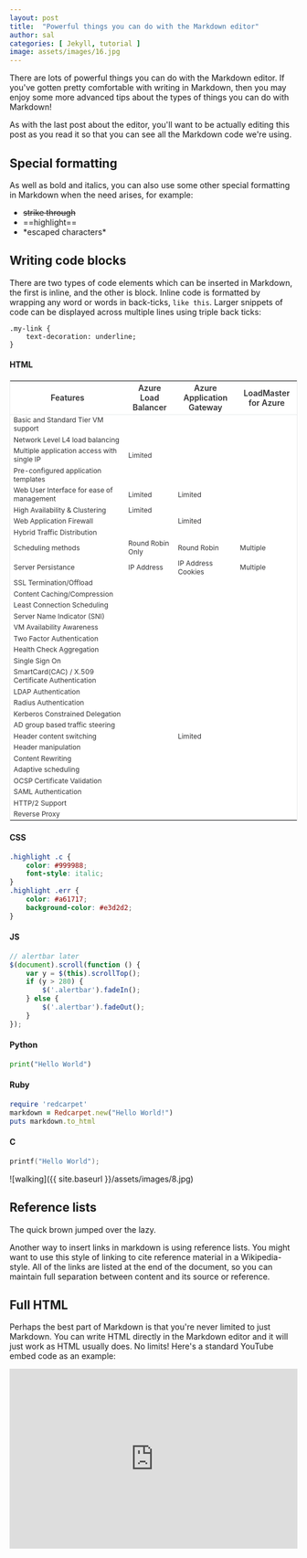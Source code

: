 ```yaml
---
layout: post
title:  "Powerful things you can do with the Markdown editor"
author: sal
categories: [ Jekyll, tutorial ]
image: assets/images/16.jpg
---
```

<style>
thead{display:table-header-group;}
tr,img{page-break-inside:avoid;}
.ka.table-check::after{content:url("https://d3av4ai3v402jn.cloudfront.net/sites/all/themes/custom/kemp_bootstrap/images/green-check.svg");}
.ka.table-cross::after{content:url("https://d3av4ai3v402jn.cloudfront.net/sites/all/themes/custom/kemp_bootstrap/images/red-x.svg");}
.ka.left-quote::after{content:url("https://d3av4ai3v402jn.cloudfront.net/sites/all/themes/custom/kemp_bootstrap/images/left-quote.svg");}
.ka.availability::after{background:url(https://d3av4ai3v402jn.cloudfront.net/sites/all/themes/custom/kemp_bootstrap/images/availability.svg);content:'';}
.ka.cloud-native::after{background:url(https://d3av4ai3v402jn.cloudfront.net/sites/all/themes/custom/kemp_bootstrap/images/cloud-native.svg);content:'';}
.ka.complete::after{background:url(https://d3av4ai3v402jn.cloudfront.net/sites/all/themes/custom/kemp_bootstrap/images/complete.svg);content:'';}
.ka.control::after{background:url(https://d3av4ai3v402jn.cloudfront.net/sites/all/themes/custom/kemp_bootstrap/images/control.svg);content:'';}
.ka.edge-security::after{background:url(https://d3av4ai3v402jn.cloudfront.net/sites/all/themes/custom/kemp_bootstrap/images/edge-security.svg);content:'';}
.ka.expertise-insight::after{background:url(https://d3av4ai3v402jn.cloudfront.net/sites/all/themes/custom/kemp_bootstrap/images/expertise-insight.svg);content:'';}
.ka.flexible::after{background:url(https://d3av4ai3v402jn.cloudfront.net/sites/all/themes/custom/kemp_bootstrap/images/flexbile.svg);content:'';}
.ka.flexible-consumption::after{background:url(https://d3av4ai3v402jn.cloudfront.net/sites/all/themes/custom/kemp_bootstrap/images/flexible-consumption.svg);content:'';}
.ka.global-dns::after{background:url(https://d3av4ai3v402jn.cloudfront.net/sites/all/themes/custom/kemp_bootstrap/images/global-dns.svg);content:'';}
.ka.layer-4-7::after{background:url(https://d3av4ai3v402jn.cloudfront.net/sites/all/themes/custom/kemp_bootstrap/images/layer-4-7.svg);content:'';}
.ka.metered::after{background:url(https://d3av4ai3v402jn.cloudfront.net/sites/all/themes/custom/kemp_bootstrap/images/metered.svg);content:'';}
.ka.resiliant::after{background:url(https://d3av4ai3v402jn.cloudfront.net/sites/all/themes/custom/kemp_bootstrap/images/resiliant.svg);content:'';}
.ka.reverse-proxy::after{background:url(https://d3av4ai3v402jn.cloudfront.net/sites/all/themes/custom/kemp_bootstrap/images/reverse-proxy.svg);content:'';}
.ka.sdn::after{background:url(https://d3av4ai3v402jn.cloudfront.net/sites/all/themes/custom/kemp_bootstrap/images/sdn.svg);content:'';}
.ka.secure::after{background:url(https://d3av4ai3v402jn.cloudfront.net/sites/all/themes/custom/kemp_bootstrap/images/secure.svg);content:'';}
.ka.simple::after{background:url(https://d3av4ai3v402jn.cloudfront.net/sites/all/themes/custom/kemp_bootstrap/images/simple.svg);content:'';}
.ka.sub-licensing::after{background:url(https://d3av4ai3v402jn.cloudfront.net/sites/all/themes/custom/kemp_bootstrap/images/sub-licensing.svg);content:'';}
.ka.visibility::after{background:url(https://d3av4ai3v402jn.cloudfront.net/sites/all/themes/custom/kemp_bootstrap/images/visibility.svg);content:'';}
.ka.training::after{background:url(https://d3av4ai3v402jn.cloudfront.net/sites/all/themes/custom/kemp_bootstrap/images/training.svg);content:'';}
.ka.waf::after{background:url(https://d3av4ai3v402jn.cloudfront.net/sites/all/themes/custom/kemp_bootstrap/images/waf.svg);content:'';}
.ka.facebook::after{background:url(https://d3av4ai3v402jn.cloudfront.net/sites/all/themes/custom/kemp_bootstrap/images/facebook.svg);content:'';}
.ka.github::after{background:url(https://d3av4ai3v402jn.cloudfront.net/sites/all/themes/custom/kemp_bootstrap/images/github.svg);content:'';}
.ka.linkedin::after{background:url(https://d3av4ai3v402jn.cloudfront.net/sites/all/themes/custom/kemp_bootstrap/images/linkedin.svg);content:'';}
.ka.twitter::after{background:url(https://d3av4ai3v402jn.cloudfront.net/sites/all/themes/custom/kemp_bootstrap/images/twitter.svg);content:'';}
.ka.youtube::after{background:url(https://d3av4ai3v402jn.cloudfront.net/sites/all/themes/custom/kemp_bootstrap/images/youtube.svg);content:'';}
.ka.standardize{display:block;width:42px;height:42px;position:relative;}
.ka.standardize::after{background-size:contain;width:100%;height:100%;position:absolute;left:0;top:0;background-repeat:no-repeat;}
.table-narrow,.table-wide,.table-long-text{width:100%;border:1px solid #eaebec;margin-bottom:1em;}
.table-narrow thead,.table-wide thead,.table-long-text thead{background-color:#fff;border-bottom:1px solid #eaebec;}
.table-narrow thead th,.table-wide thead th,.table-long-text thead th{color:#333334;font-weight:600;font-size:.875em;}
.table-narrow tbody tr td,.table-wide tbody tr td,.table-long-text tbody tr td{color:#333334;font-weight:400;font-size:.75em;}
.table-narrow td:first-child,.table-narrow th:first-child{width:40%;}
.table-jambalaya{width:100%;margin-bottom:1em;border:1px solid #d8d8d8;background-color:#fff;box-shadow:0 5px 20px 0 #cbd6e2;font-size:.875em;}
.table-jambalaya tr:not(.divider):not(.text) td,.table-jambalaya tr:not(.divider):not(.text) th{text-align:center;padding:1.5em;}
.table-jambalaya tr:not(.divider):not(.text) th{font-size:1.429em;color:#3d70ce;font-weight:600;}
.table-jambalaya tr:not(.divider):not(.text) th .pricing{font-size:.8em;color:#333334;}
.table-jambalaya tr.divider td .div-cell h5{display:inline;font-size:1.29em;}
.table-jambalaya tr.text>td>.row .list-hold{padding-top:2em;padding-bottom:2em;}
.table{border-collapse:collapse!important;width:100%;max-width:100%;margin-bottom:20px;}
.table-bordered th,.table-bordered td{border:1px solid #ddd!important;}

.glyphicon{position:relative;top:1px;display:inline-block;font-family:'Glyphicons Halflings';font-style:normal;font-weight:400;line-height:1;-webkit-font-smoothing:antialiased;-moz-osx-font-smoothing:grayscale;}
.glyphicon-asterisk:before{content:"\002a";}
.glyphicon-plus:before{content:"\002b";}
.glyphicon-euro:before,.glyphicon-eur:before{content:"\20ac";}
.glyphicon-minus:before{content:"\2212";}
.glyphicon-cloud:before{content:"\2601";}
.glyphicon-envelope:before{content:"\2709";}
.glyphicon-pencil:before{content:"\270f";}
.glyphicon-glass:before{content:"\e001";}
.glyphicon-music:before{content:"\e002";}
.glyphicon-search:before{content:"\e003";}
.glyphicon-heart:before{content:"\e005";}
.glyphicon-star:before{content:"\e006";}
.glyphicon-star-empty:before{content:"\e007";}
.glyphicon-user:before{content:"\e008";}
.glyphicon-film:before{content:"\e009";}
.glyphicon-th-large:before{content:"\e010";}
.glyphicon-th:before{content:"\e011";}
.glyphicon-th-list:before{content:"\e012";}
.glyphicon-ok:before{content:"\e013";}
.glyphicon-remove:before{content:"\e014";}
.glyphicon-zoom-in:before{content:"\e015";}
.glyphicon-zoom-out:before{content:"\e016";}
.glyphicon-off:before{content:"\e017";}
.glyphicon-signal:before{content:"\e018";}
.glyphicon-cog:before{content:"\e019";}
.glyphicon-trash:before{content:"\e020";}
.glyphicon-home:before{content:"\e021";}
.glyphicon-file:before{content:"\e022";}
.glyphicon-time:before{content:"\e023";}
.glyphicon-road:before{content:"\e024";}
.glyphicon-download-alt:before{content:"\e025";}
.glyphicon-download:before{content:"\e026";}
.glyphicon-upload:before{content:"\e027";}
.glyphicon-inbox:before{content:"\e028";}
.glyphicon-play-circle:before{content:"\e029";}
.glyphicon-repeat:before{content:"\e030";}
.glyphicon-refresh:before{content:"\e031";}
.glyphicon-list-alt:before{content:"\e032";}
.glyphicon-lock:before{content:"\e033";}
.glyphicon-flag:before{content:"\e034";}
.glyphicon-headphones:before{content:"\e035";}
.glyphicon-volume-off:before{content:"\e036";}
.glyphicon-volume-down:before{content:"\e037";}
.glyphicon-volume-up:before{content:"\e038";}
.glyphicon-qrcode:before{content:"\e039";}
.glyphicon-barcode:before{content:"\e040";}
.glyphicon-tag:before{content:"\e041";}
.glyphicon-tags:before{content:"\e042";}
.glyphicon-book:before{content:"\e043";}
.glyphicon-bookmark:before{content:"\e044";}
.glyphicon-print:before{content:"\e045";}
.glyphicon-camera:before{content:"\e046";}
.glyphicon-font:before{content:"\e047";}
.glyphicon-bold:before{content:"\e048";}
.glyphicon-italic:before{content:"\e049";}
.glyphicon-text-height:before{content:"\e050";}
.glyphicon-text-width:before{content:"\e051";}
.glyphicon-align-left:before{content:"\e052";}
.glyphicon-align-center:before{content:"\e053";}
.glyphicon-align-right:before{content:"\e054";}
.glyphicon-align-justify:before{content:"\e055";}
.glyphicon-list:before{content:"\e056";}
.glyphicon-indent-left:before{content:"\e057";}
.glyphicon-indent-right:before{content:"\e058";}
.glyphicon-facetime-video:before{content:"\e059";}
.glyphicon-picture:before{content:"\e060";}
.glyphicon-map-marker:before{content:"\e062";}
.glyphicon-adjust:before{content:"\e063";}
.glyphicon-tint:before{content:"\e064";}
.glyphicon-edit:before{content:"\e065";}
.glyphicon-share:before{content:"\e066";}
.glyphicon-check:before{content:"\e067";}
.glyphicon-move:before{content:"\e068";}
.glyphicon-step-backward:before{content:"\e069";}
.glyphicon-fast-backward:before{content:"\e070";}
.glyphicon-backward:before{content:"\e071";}
.glyphicon-play:before{content:"\e072";}
.glyphicon-pause:before{content:"\e073";}
.glyphicon-stop:before{content:"\e074";}
.glyphicon-forward:before{content:"\e075";}
.glyphicon-fast-forward:before{content:"\e076";}
.glyphicon-step-forward:before{content:"\e077";}
.glyphicon-eject:before{content:"\e078";}
.glyphicon-chevron-left:before{content:"\e079";}
.glyphicon-chevron-right:before{content:"\e080";}
.glyphicon-plus-sign:before{content:"\e081";}
.glyphicon-minus-sign:before{content:"\e082";}
.glyphicon-remove-sign:before{content:"\e083";}
.glyphicon-ok-sign:before{content:"\e084";}
.glyphicon-question-sign:before{content:"\e085";}
.glyphicon-info-sign:before{content:"\e086";}
.glyphicon-screenshot:before{content:"\e087";}
.glyphicon-remove-circle:before{content:"\e088";}
.glyphicon-ok-circle:before{content:"\e089";}
.glyphicon-ban-circle:before{content:"\e090";}
.glyphicon-arrow-left:before{content:"\e091";}
.glyphicon-arrow-right:before{content:"\e092";}
.glyphicon-arrow-up:before{content:"\e093";}
.glyphicon-arrow-down:before{content:"\e094";}
.glyphicon-share-alt:before{content:"\e095";}
.glyphicon-resize-full:before{content:"\e096";}
.glyphicon-resize-small:before{content:"\e097";}
.glyphicon-exclamation-sign:before{content:"\e101";}
.glyphicon-gift:before{content:"\e102";}
.glyphicon-leaf:before{content:"\e103";}
.glyphicon-fire:before{content:"\e104";}
.glyphicon-eye-open:before{content:"\e105";}
.glyphicon-eye-close:before{content:"\e106";}
.glyphicon-warning-sign:before{content:"\e107";}
.glyphicon-plane:before{content:"\e108";}
.glyphicon-calendar:before{content:"\e109";}
.glyphicon-random:before{content:"\e110";}
.glyphicon-comment:before{content:"\e111";}
.glyphicon-magnet:before{content:"\e112";}
.glyphicon-chevron-up:before{content:"\e113";}
.glyphicon-chevron-down:before{content:"\e114";}
.glyphicon-retweet:before{content:"\e115";}
.glyphicon-shopping-cart:before{content:"\e116";}
.glyphicon-folder-close:before{content:"\e117";}
.glyphicon-folder-open:before{content:"\e118";}
.glyphicon-resize-vertical:before{content:"\e119";}
.glyphicon-resize-horizontal:before{content:"\e120";}
.glyphicon-hdd:before{content:"\e121";}
.glyphicon-bullhorn:before{content:"\e122";}
.glyphicon-bell:before{content:"\e123";}
.glyphicon-certificate:before{content:"\e124";}
.glyphicon-thumbs-up:before{content:"\e125";}
.glyphicon-thumbs-down:before{content:"\e126";}
.glyphicon-hand-right:before{content:"\e127";}
.glyphicon-hand-left:before{content:"\e128";}
.glyphicon-hand-up:before{content:"\e129";}
.glyphicon-hand-down:before{content:"\e130";}
.glyphicon-circle-arrow-right:before{content:"\e131";}
.glyphicon-circle-arrow-left:before{content:"\e132";}
.glyphicon-circle-arrow-up:before{content:"\e133";}
.glyphicon-circle-arrow-down:before{content:"\e134";}
.glyphicon-globe:before{content:"\e135";}
.glyphicon-wrench:before{content:"\e136";}
.glyphicon-tasks:before{content:"\e137";}
.glyphicon-filter:before{content:"\e138";}
.glyphicon-briefcase:before{content:"\e139";}
.glyphicon-fullscreen:before{content:"\e140";}
.glyphicon-dashboard:before{content:"\e141";}
.glyphicon-paperclip:before{content:"\e142";}
.glyphicon-heart-empty:before{content:"\e143";}
.glyphicon-link:before{content:"\e144";}
.glyphicon-phone:before{content:"\e145";}
.glyphicon-pushpin:before{content:"\e146";}
.glyphicon-usd:before{content:"\e148";}
.glyphicon-gbp:before{content:"\e149";}
.glyphicon-sort:before{content:"\e150";}
.glyphicon-sort-by-alphabet:before{content:"\e151";}
.glyphicon-sort-by-alphabet-alt:before{content:"\e152";}
.glyphicon-sort-by-order:before{content:"\e153";}
.glyphicon-sort-by-order-alt:before{content:"\e154";}
.glyphicon-sort-by-attributes:before{content:"\e155";}
.glyphicon-sort-by-attributes-alt:before{content:"\e156";}
.glyphicon-unchecked:before{content:"\e157";}
.glyphicon-expand:before{content:"\e158";}
.glyphicon-collapse-down:before{content:"\e159";}
.glyphicon-collapse-up:before{content:"\e160";}
.glyphicon-log-in:before{content:"\e161";}
.glyphicon-flash:before{content:"\e162";}
.glyphicon-log-out:before{content:"\e163";}
.glyphicon-new-window:before{content:"\e164";}
.glyphicon-record:before{content:"\e165";}
.glyphicon-save:before{content:"\e166";}
.glyphicon-open:before{content:"\e167";}
.glyphicon-saved:before{content:"\e168";}
.glyphicon-import:before{content:"\e169";}
.glyphicon-export:before{content:"\e170";}
.glyphicon-send:before{content:"\e171";}
.glyphicon-floppy-disk:before{content:"\e172";}
.glyphicon-floppy-saved:before{content:"\e173";}
.glyphicon-floppy-remove:before{content:"\e174";}
.glyphicon-floppy-save:before{content:"\e175";}
.glyphicon-floppy-open:before{content:"\e176";}
.glyphicon-credit-card:before{content:"\e177";}
.glyphicon-transfer:before{content:"\e178";}
.glyphicon-cutlery:before{content:"\e179";}
.glyphicon-header:before{content:"\e180";}
.glyphicon-compressed:before{content:"\e181";}
.glyphicon-earphone:before{content:"\e182";}
.glyphicon-phone-alt:before{content:"\e183";}
.glyphicon-tower:before{content:"\e184";}
.glyphicon-stats:before{content:"\e185";}
.glyphicon-sd-video:before{content:"\e186";}
.glyphicon-hd-video:before{content:"\e187";}
.glyphicon-subtitles:before{content:"\e188";}
.glyphicon-sound-stereo:before{content:"\e189";}
.glyphicon-sound-dolby:before{content:"\e190";}
.glyphicon-sound-5-1:before{content:"\e191";}
.glyphicon-sound-6-1:before{content:"\e192";}
.glyphicon-sound-7-1:before{content:"\e193";}
.glyphicon-copyright-mark:before{content:"\e194";}
.glyphicon-registration-mark:before{content:"\e195";}
.glyphicon-cloud-download:before{content:"\e197";}
.glyphicon-cloud-upload:before{content:"\e198";}
.glyphicon-tree-conifer:before{content:"\e199";}
.glyphicon-tree-deciduous:before{content:"\e200";}
.glyphicon-cd:before{content:"\e201";}
.glyphicon-save-file:before{content:"\e202";}
.glyphicon-open-file:before{content:"\e203";}
.glyphicon-level-up:before{content:"\e204";}
.glyphicon-copy:before{content:"\e205";}
.glyphicon-paste:before{content:"\e206";}
.glyphicon-alert:before{content:"\e209";}
.glyphicon-equalizer:before{content:"\e210";}
.glyphicon-king:before{content:"\e211";}
.glyphicon-queen:before{content:"\e212";}
.glyphicon-pawn:before{content:"\e213";}
.glyphicon-bishop:before{content:"\e214";}
.glyphicon-knight:before{content:"\e215";}
.glyphicon-baby-formula:before{content:"\e216";}
.glyphicon-tent:before{content:"\26fa";}
.glyphicon-blackboard:before{content:"\e218";}
.glyphicon-bed:before{content:"\e219";}
.glyphicon-apple:before{content:"\f8ff";}
.glyphicon-erase:before{content:"\e221";}
.glyphicon-hourglass:before{content:"\231b";}
.glyphicon-lamp:before{content:"\e223";}
.glyphicon-duplicate:before{content:"\e224";}
.glyphicon-piggy-bank:before{content:"\e225";}
.glyphicon-scissors:before{content:"\e226";}
.glyphicon-scale:before{content:"\e230";}
.glyphicon-ice-lolly:before{content:"\e231";}
.glyphicon-ice-lolly-tasted:before{content:"\e232";}
.glyphicon-education:before{content:"\e233";}
.glyphicon-option-horizontal:before{content:"\e234";}
.glyphicon-option-vertical:before{content:"\e235";}
.glyphicon-menu-hamburger:before{content:"\e236";}
.glyphicon-modal-window:before{content:"\e237";}
.glyphicon-oil:before{content:"\e238";}
.glyphicon-grain:before{content:"\e239";}
.glyphicon-sunglasses:before{content:"\e240";}
.glyphicon-text-size:before{content:"\e241";}
.glyphicon-text-color:before{content:"\e242";}
.glyphicon-text-background:before{content:"\e243";}
.glyphicon-object-align-top:before{content:"\e244";}
.glyphicon-object-align-bottom:before{content:"\e245";}
.glyphicon-object-align-horizontal:before{content:"\e246";}
.glyphicon-object-align-left:before{content:"\e247";}
.glyphicon-object-align-vertical:before{content:"\e248";}
.glyphicon-object-align-right:before{content:"\e249";}
.glyphicon-triangle-right:before{content:"\e250";}
.glyphicon-triangle-left:before{content:"\e251";}
.glyphicon-triangle-bottom:before{content:"\e252";}
.glyphicon-triangle-top:before{content:"\e253";}
.glyphicon-console:before{content:"\e254";}
.glyphicon-superscript:before{content:"\e255";}
.glyphicon-subscript:before{content:"\e256";}
.glyphicon-menu-left:before{content:"\e257";}
.glyphicon-menu-right:before{content:"\e258";}
.glyphicon-menu-down:before{content:"\e259";}
.glyphicon-menu-up:before{content:"\e260";}

.table>thead>tr>th{vertical-align:bottom;border-bottom:2px solid #ddd;}
.table>tbody+tbody{border-top:2px solid #ddd;}
.table-condensed>thead>tr>th,.table-condensed>thead>tr>td,.table-condensed>tbody>tr>th,.table-condensed>tbody>tr>td,.table-condensed>tfoot>tr>th,.table-condensed>tfoot>tr>td{padding:5px;}
.table-bordered>thead>tr>th,.table-bordered>thead>tr>td{border-bottom-width:2px;}
.table-striped>tbody>tr:nth-of-type(odd){background-color:#f9f9f9;}
table col[class*="col-"]{position:static;float:none;display:table-column;}
table td[class*="col-"],table th[class*="col-"]{position:static;float:none;display:table-cell;}
.table-hover>tbody>tr>td.active:hover,.table-hover>tbody>tr>th.active:hover,.table-hover>tbody>tr.active:hover>td,.table-hover>tbody>tr:hover>.active,.table-hover>tbody>tr.active:hover>th{background-color:#e8e8e8;}
.table-hover>tbody>tr>td.success:hover,.table-hover>tbody>tr>th.success:hover,.table-hover>tbody>tr.success:hover>td,.table-hover>tbody>tr:hover>.success,.table-hover>tbody>tr.success:hover>th{background-color:#d0e9c6;}
.table-hover>tbody>tr>td.info:hover,.table-hover>tbody>tr>th.info:hover,.table-hover>tbody>tr.info:hover>td,.table-hover>tbody>tr:hover>.info,.table-hover>tbody>tr.info:hover>th{background-color:#c4e3f3;}
.table-hover>tbody>tr>td.warning:hover,.table-hover>tbody>tr>th.warning:hover,.table-hover>tbody>tr.warning:hover>td,.table-hover>tbody>tr:hover>.warning,.table-hover>tbody>tr.warning:hover>th{background-color:#faf2cc;}
.table-hover>tbody>tr>td.danger:hover,.table-hover>tbody>tr>th.danger:hover,.table-hover>tbody>tr.danger:hover>td,.table-hover>tbody>tr:hover>.danger,.table-hover>tbody>tr.danger:hover>th{background-color:#ebcccc;}
.table-responsive{overflow-x:auto;min-height:.01%;}

.fa.fa-glass:before{content:"\f000";}
.fa.fa-star-o:before{content:"\f005";}
.fa.fa-close:before,.fa.fa-remove:before{content:"\f00d";}
.fa.fa-gear:before{content:"\f013";}
.fa.fa-file-o:before{content:"\f15b";}
.fa.fa-clock-o:before{content:"\f017";}
.fa.fa-arrow-circle-o-down:before{content:"\f358";}
.fa.fa-arrow-circle-o-up:before{content:"\f35b";}
.fa.fa-play-circle-o:before{content:"\f144";}
.fa.fa-repeat:before,.fa.fa-rotate-right:before{content:"\f01e";}
.fa.fa-refresh:before{content:"\f021";}
.fa.fa-dedent:before{content:"\f03b";}
.fa.fa-video-camera:before{content:"\f03d";}
.fa.fa-pencil:before{content:"\f303";}
.fa.fa-map-marker:before{content:"\f3c5";}
.fa.fa-pencil-square-o:before{content:"\f044";}
.fa.fa-share-square-o:before{content:"\f14d";}
.fa.fa-arrows:before{content:"\f0b2";}
.fa.fa-times-circle-o:before{content:"\f057";}
.fa.fa-check-circle-o:before{content:"\f058";}
.fa.fa-mail-forward:before{content:"\f064";}
.fa.fa-warning:before{content:"\f071";}
.fa.fa-calendar:before{content:"\f073";}
.fa.fa-arrows-v:before{content:"\f338";}
.fa.fa-arrows-h:before{content:"\f337";}
.fa.fa-gears:before{content:"\f085";}
.fa.fa-thumbs-o-up:before{content:"\f164";}
.fa.fa-thumbs-o-down:before{content:"\f165";}
.fa.fa-heart-o:before{content:"\f004";}
.fa.fa-sign-out:before{content:"\f2f5";}
.fa.fa-linkedin-square:before{content:"\f08c";}
.fa.fa-thumb-tack:before{content:"\f08d";}
.fa.fa-external-link:before{content:"\f35d";}
.fa.fa-sign-in:before{content:"\f2f6";}
.fa.fa-lemon-o:before{content:"\f094";}
.fa.fa-square-o:before{content:"\f0c8";}
.fa.fa-bookmark-o:before{content:"\f02e";}
.fa.fa-feed:before{content:"\f09e";}
.fa.fa-hdd-o:before{content:"\f0a0";}
.fa.fa-hand-o-right:before{content:"\f0a4";}
.fa.fa-hand-o-left:before{content:"\f0a5";}
.fa.fa-hand-o-up:before{content:"\f0a6";}
.fa.fa-hand-o-down:before{content:"\f0a7";}
.fa.fa-arrows-alt:before{content:"\f31e";}
.fa.fa-group:before{content:"\f0c0";}
.fa.fa-chain:before{content:"\f0c1";}
.fa.fa-scissors:before{content:"\f0c4";}
.fa.fa-files-o:before{content:"\f0c5";}
.fa.fa-floppy-o:before{content:"\f0c7";}
.fa.fa-navicon:before,.fa.fa-reorder:before{content:"\f0c9";}
.fa.fa-google-plus:before{content:"\f0d5";}
.fa.fa-money:before{content:"\f3d1";}
.fa.fa-unsorted:before{content:"\f0dc";}
.fa.fa-sort-desc:before{content:"\f0dd";}
.fa.fa-sort-asc:before{content:"\f0de";}
.fa.fa-linkedin:before{content:"\f0e1";}
.fa.fa-rotate-left:before{content:"\f0e2";}
.fa.fa-legal:before{content:"\f0e3";}
.fa.fa-dashboard:before,.fa.fa-tachometer:before{content:"\f3fd";}
.fa.fa-comment-o:before{content:"\f075";}
.fa.fa-comments-o:before{content:"\f086";}
.fa.fa-flash:before{content:"\f0e7";}
.fa.fa-paste:before{content:"\f328";}
.fa.fa-lightbulb-o:before{content:"\f0eb";}
.fa.fa-exchange:before{content:"\f362";}
.fa.fa-cloud-download:before{content:"\f381";}
.fa.fa-cloud-upload:before{content:"\f382";}
.fa.fa-bell-o:before{content:"\f0f3";}
.fa.fa-cutlery:before{content:"\f2e7";}
.fa.fa-building-o:before{content:"\f1ad";}
.fa.fa-hospital-o:before{content:"\f0f8";}
.fa.fa-tablet:before{content:"\f3fa";}
.fa.fa-mobile-phone:before,.fa.fa-mobile:before{content:"\f3cd";}
.fa.fa-mail-reply:before{content:"\f3e5";}
.fa.fa-folder-o:before{content:"\f07b";}
.fa.fa-folder-open-o:before{content:"\f07c";}
.fa.fa-smile-o:before{content:"\f118";}
.fa.fa-frown-o:before{content:"\f119";}
.fa.fa-meh-o:before{content:"\f11a";}
.fa.fa-keyboard-o:before{content:"\f11c";}
.fa.fa-flag-o:before{content:"\f024";}
.fa.fa-mail-reply-all:before{content:"\f122";}
.fa.fa-code-fork:before{content:"\f126";}
.fa.fa-chain-broken:before{content:"\f127";}
.fa.fa-shield:before{content:"\f3ed";}
.fa.fa-calendar-o:before{content:"\f133";}
.fa.fa-ticket:before{content:"\f3ff";}
.fa.fa-minus-square-o:before{content:"\f146";}
.fa.fa-level-up:before{content:"\f3bf";}
.fa.fa-level-down:before{content:"\f3be";}
.fa.fa-pencil-square:before{content:"\f14b";}
.fa.fa-external-link-square:before{content:"\f360";}
.fa.fa-eur:before,.fa.fa-euro:before{content:"\f153";}
.fa.fa-gbp:before{content:"\f154";}
.fa.fa-dollar:before,.fa.fa-usd:before{content:"\f155";}
.fa.fa-inr:before,.fa.fa-rupee:before{content:"\f156";}
.fa.fa-cny:before,.fa.fa-jpy:before,.fa.fa-rmb:before,.fa.fa-yen:before{content:"\f157";}
.fa.fa-rouble:before,.fa.fa-rub:before,.fa.fa-ruble:before{content:"\f158";}
.fa.fa-krw:before,.fa.fa-won:before{content:"\f159";}
.fa.fa-bitcoin:before{content:"\f15a";}
.fa.fa-sort-alpha-asc:before{content:"\f15d";}
.fa.fa-sort-alpha-desc:before{content:"\f15e";}
.fa.fa-sort-amount-asc:before{content:"\f160";}
.fa.fa-sort-amount-desc:before{content:"\f161";}
.fa.fa-sort-numeric-asc:before{content:"\f162";}
.fa.fa-sort-numeric-desc:before{content:"\f163";}
.fa.fa-youtube-play:before{content:"\f167";}
.fa.fa-bitbucket-square:before{content:"\f171";}
.fa.fa-long-arrow-down:before{content:"\f309";}
.fa.fa-long-arrow-up:before{content:"\f30c";}
.fa.fa-long-arrow-left:before{content:"\f30a";}
.fa.fa-long-arrow-right:before{content:"\f30b";}
.fa.fa-gittip:before{content:"\f184";}
.fa.fa-sun-o:before{content:"\f185";}
.fa.fa-moon-o:before{content:"\f186";}
.fa.fa-arrow-circle-o-right:before{content:"\f35a";}
.fa.fa-arrow-circle-o-left:before{content:"\f359";}
.fa.fa-dot-circle-o:before{content:"\f192";}
.fa.fa-try:before,.fa.fa-turkish-lira:before{content:"\f195";}
.fa.fa-plus-square-o:before{content:"\f0fe";}
.fa.fa-bank:before,.fa.fa-institution:before{content:"\f19c";}
.fa.fa-mortar-board:before{content:"\f19d";}
.fa.fa-spoon:before{content:"\f2e5";}
.fa.fa-automobile:before{content:"\f1b9";}
.fa.fa-cab:before{content:"\f1ba";}
.fa.fa-envelope-o:before{content:"\f0e0";}
.fa.fa-file-pdf-o:before{content:"\f1c1";}
.fa.fa-file-word-o:before{content:"\f1c2";}
.fa.fa-file-excel-o:before{content:"\f1c3";}
.fa.fa-file-powerpoint-o:before{content:"\f1c4";}
.fa.fa-file-code-o:before{content:"\f1c9";}
.fa.fa-circle-o-notch:before{content:"\f1ce";}
.fa.fa-ge:before{content:"\f1d1";}
.fa.fa-wechat:before{content:"\f1d7";}
.fa.fa-header:before{content:"\f1dc";}
.fa.fa-sliders:before{content:"\f1de";}
.fa.fa-newspaper-o:before{content:"\f1ea";}
.fa.fa-bell-slash-o:before{content:"\f1f6";}
.fa.fa-eyedropper:before{content:"\f1fb";}
.fa.fa-area-chart:before{content:"\f1fe";}
.fa.fa-pie-chart:before{content:"\f200";}
.fa.fa-line-chart:before{content:"\f201";}
.fa.fa-cc:before{content:"\f20a";}
.fa.fa-ils:before,.fa.fa-shekel:before,.fa.fa-sheqel:before{content:"\f20b";}
.fa.fa-diamond:before{content:"\f3a5";}
.fa.fa-intersex:before{content:"\f224";}
.fa.fa-facebook-official:before{content:"\f09a";}
.fa.fa-hotel:before{content:"\f236";}
.fa.fa-yc:before{content:"\f23b";}
.fa.fa-battery-4:before,.fa.fa-battery:before{content:"\f240";}
.fa.fa-battery-3:before{content:"\f241";}
.fa.fa-battery-2:before{content:"\f242";}
.fa.fa-battery-1:before{content:"\f243";}
.fa.fa-battery-0:before{content:"\f244";}
.fa.fa-sticky-note-o:before{content:"\f249";}
.fa.fa-hourglass-o:before{content:"\f254";}
.fa.fa-hourglass-1:before{content:"\f251";}
.fa.fa-hourglass-2:before{content:"\f252";}
.fa.fa-hourglass-3:before{content:"\f253";}
.fa.fa-hand-scissors-o:before{content:"\f257";}
.fa.fa-hand-lizard-o:before{content:"\f258";}
.fa.fa-hand-spock-o:before{content:"\f259";}
.fa.fa-hand-pointer-o:before{content:"\f25a";}
.fa.fa-hand-peace-o:before{content:"\f25b";}
.fa.fa-television:before{content:"\f26c";}
.fa.fa-calendar-plus-o:before{content:"\f271";}
.fa.fa-calendar-minus-o:before{content:"\f272";}
.fa.fa-calendar-times-o:before{content:"\f273";}
.fa.fa-calendar-check-o:before{content:"\f274";}
.fa.fa-map-o:before{content:"\f279";}
.fa.fa-vimeo:before{content:"\f27d";}
.fa.fa-credit-card-alt:before{content:"\f09d";}
.fa.fa-pause-circle-o:before{content:"\f28b";}
.fa.fa-stop-circle-o:before{content:"\f28d";}
.fa.fa-wheelchair-alt:before{content:"\f368";}
.fa.fa-question-circle-o:before{content:"\f059";}
.fa.fa-volume-control-phone:before{content:"\f2a0";}
.fa.fa-asl-interpreting:before{content:"\f2a3";}
.fa.fa-deafness:before,.fa.fa-hard-of-hearing:before{content:"\f2a4";}
.fa.fa-signing:before{content:"\f2a7";}
.fa.fa-handshake-o:before{content:"\f2b5";}
.fa.fa-envelope-open-o:before{content:"\f2b6";}
.fa.fa-address-book-o:before{content:"\f2b9";}
.fa.fa-user-circle-o:before{content:"\f2bd";}
.fa.fa-user-o:before{content:"\f007";}
.fa.fa-thermometer-4:before,.fa.fa-thermometer:before{content:"\f2c7";}
.fa.fa-thermometer-3:before{content:"\f2c8";}
.fa.fa-thermometer-2:before{content:"\f2c9";}
.fa.fa-thermometer-1:before{content:"\f2ca";}
.fa.fa-thermometer-0:before{content:"\f2cb";}
.fa.fa-bathtub:before,.fa.fa-s15:before{content:"\f2cd";}
.fa.fa-eercast:before{content:"\f2da";}
.fa.fa-snowflake-o:before{content:"\f2dc";}
.table td,.table th,.tab-matrix .container .hold .tabbed-top-contain .sticky-hold.opaque .table tr,#webform-client-form-11751 .select2-selection,#webform-client-form-10835 .select2-selection,#webform-client-form-13615 .select2-selection,#webform-client-form-13617 .select2-selection,#webform-client-form-11751 .form-control,#webform-client-form-10835 .form-control,#webform-client-form-13615 .form-control,#webform-client-form-13617 .form-control,#webform-client-form-11751 #webform-component-comments .form-control,#webform-client-form-10835 #webform-component-comments .form-control,#webform-client-form-13615 #webform-component-comments .form-control,#webform-client-form-13617 #webform-component-comments .form-control,.selector-panel li.active a.selector:hover,.selector-panel li.active a.selector:focus{background-color:#fff!important;}
.glyphicon-bitcoin:before,.glyphicon-btc:before,.glyphicon-xbt:before{content:"\e227";}
.glyphicon-yen:before,.glyphicon-jpy:before{content:"\00a5";}
.glyphicon-ruble:before,.glyphicon-rub:before{content:"\20bd";}

table,body>header .main-menu .navbar-collapse nav ul.menu.nav>li>a:hover,body>header .main-menu .navbar-collapse nav ul.menu.nav>li a:focus,body>header .main-menu .navbar-collapse nav ul.menu.nav>li a:active,.tab-matrix #block-block-313 .nav-tabs li a:focus,.tab-matrix #block-block-314 .nav-tabs li a:focus,.minimal-nav li a:focus{background-color:transparent;}
.table>thead>tr>th,.table>thead>tr>td,.table>tbody>tr>th,.table>tbody>tr>td,.table>tfoot>tr>th,.table>tfoot>tr>td,#ss360-results-container .panel-body .col-md-5 table td{line-height:1.428571429;vertical-align:top;border-top:1px solid #ddd;padding:8px;}
.table>caption+thead>tr:first-child>th,.table>caption+thead>tr:first-child>td,.table>colgroup+thead>tr:first-child>th,.table>colgroup+thead>tr:first-child>td,.table>thead:first-child>tr:first-child>th,.table>thead:first-child>tr:first-child>td,.panel>.table>tbody:first-child>tr:first-child th,.panel>.table>tbody:first-child>tr:first-child td,.panel-group .panel-footer{border-top:0;}
.table .table,.snapshot,.image-toggle-parent .image-toggle-buttons .image-toggler:hover,.tab-matrix .container .hold .tabbed-bottom-contain .table tr:last-of-type,.table-narrow tbody tr,.table-wide tbody tr,.table-long-text tbody tr,.card.flat-boxes,.card.colored.white .color-holder,.selector-panel li.active,#mela-trial-prog.webform-progressbar-wrapper-download.dark .webform-progressbar-outer .webform-progressbar-page{background-color:#fff;}
.table-bordered,.table-bordered>thead>tr>th,.table-bordered>thead>tr>td,.table-bordered>tbody>tr>th,.table-bordered>tbody>tr>td,.table-bordered>tfoot>tr>th,.table-bordered>tfoot>tr>td,.nav-tabs-justified>.active>a,.nav-tabs.nav-justified>.active>a,.nav-tabs-justified>.active>a:hover,.nav-tabs.nav-justified>.active>a:hover,.nav-tabs-justified>.active>a:focus,.nav-tabs.nav-justified>.active>a:focus{border:1px solid #ddd;}
.table-hover>tbody>tr:hover,.table>thead>tr>td.active,.table>thead>tr>th.active,.table>thead>tr.active>td,.table>thead>tr.active>th,.table>tbody>tr>td.active,.table>tbody>tr>th.active,.table>tbody>tr.active>td,.table>tbody>tr.active>th,.table>tfoot>tr>td.active,.table>tfoot>tr>th.active,.table>tfoot>tr.active>td,.table>tfoot>tr.active>th{background-color:#f5f5f5;}

.table-narrow .row-header,.table-wide .row-header,.table-long-text .row-header,.card.pale-cyan{background-color:#e4f5fd;}
.table-jambalaya tr:not(.divider):not(.text) td,.card .card-footer{border-top:1px solid #eaebec;}
.table-jambalaya tr.divider td .div-cell:last-of-type,.table-jambalaya tr.text>td>.row .list-hold:last-of-type{border-left:1px solid rgba(187,189,191,0.5);}
.purple-gradient a:not(.btn),.deep-grey-gradient a:not(.btn),.card.poster .card-body a:not(.btn),.section.waves a:not(.btn),.node-type-video .waves.field-name-body a:not(.btn),.section.deep-grey a:not(.btn),.node-type-video .deep-grey.field-name-body a:not(.btn){color:#fec10d!important;}
.fa.fa-meetup,.fa.fa-facebook-square,.fa.fa-twitter-square,.fa.fa-linkedin-square,.fa.fa-github-square,.fa.fa-facebook,.fa.fa-twitter,.fa.fa-facebook-f,.fa.fa-github,.fa.fa-google-plus,.fa.fa-google-plus-square,.fa.fa-pinterest,.fa.fa-pinterest-square,.fa.fa-linkedin,.fa.fa-github-alt,.fa.fa-css3,.fa.fa-html5,.fa.fa-maxcdn,.fa.fa-bitcoin,.fa.fa-btc,.fa.fa-xing,.fa.fa-xing-square,.fa.fa-youtube,.fa.fa-youtube-play,.fa.fa-youtube-square,.fa.fa-adn,.fa.fa-bitbucket,.fa.fa-bitbucket-square,.fa.fa-dropbox,.fa.fa-flickr,.fa.fa-instagram,.fa.fa-stack-overflow,.fa.fa-tumblr,.fa.fa-tumblr-square,.fa.fa-android,.fa.fa-apple,.fa.fa-dribbble,.fa.fa-foursquare,.fa.fa-gittip,.fa.fa-gratipay,.fa.fa-linux,.fa.fa-skype,.fa.fa-trello,.fa.fa-windows,.fa.fa-pagelines,.fa.fa-renren,.fa.fa-stack-exchange,.fa.fa-vk,.fa.fa-weibo,.fa.fa-vimeo-square,.fa.fa-openid,.fa.fa-slack,.fa.fa-wordpress,.fa.fa-delicious,.fa.fa-digg,.fa.fa-drupal,.fa.fa-google,.fa.fa-joomla,.fa.fa-pied-piper-alt,.fa.fa-pied-piper-pp,.fa.fa-reddit,.fa.fa-reddit-square,.fa.fa-stumbleupon,.fa.fa-stumbleupon-circle,.fa.fa-yahoo,.fa.fa-behance,.fa.fa-behance-square,.fa.fa-steam,.fa.fa-steam-square,.fa.fa-deviantart,.fa.fa-soundcloud,.fa.fa-codepen,.fa.fa-jsfiddle,.fa.fa-vine,.fa.fa-ra,.fa.fa-rebel,.fa.fa-resistance,.fa.fa-empire,.fa.fa-ge,.fa.fa-git,.fa.fa-git-square,.fa.fa-hacker-news,.fa.fa-y-combinator-square,.fa.fa-yc-square,.fa.fa-qq,.fa.fa-tencent-weibo,.fa.fa-wechat,.fa.fa-weixin,.fa.fa-slideshare,.fa.fa-twitch,.fa.fa-yelp,.fa.fa-cc-amex,.fa.fa-cc-discover,.fa.fa-cc-mastercard,.fa.fa-cc-paypal,.fa.fa-cc-stripe,.fa.fa-cc-visa,.fa.fa-google-wallet,.fa.fa-paypal,.fa.fa-angellist,.fa.fa-ioxhost,.fa.fa-lastfm,.fa.fa-lastfm-square,.fa.fa-meanpath,.fa.fa-buysellads,.fa.fa-connectdevelop,.fa.fa-dashcube,.fa.fa-forumbee,.fa.fa-leanpub,.fa.fa-sellsy,.fa.fa-shirtsinbulk,.fa.fa-simplybuilt,.fa.fa-skyatlas,.fa.fa-facebook-official,.fa.fa-pinterest-p,.fa.fa-whatsapp,.fa.fa-medium,.fa.fa-viacoin,.fa.fa-y-combinator,.fa.fa-yc,.fa.fa-expeditedssl,.fa.fa-opencart,.fa.fa-optin-monster,.fa.fa-cc-diners-club,.fa.fa-cc-jcb,.fa.fa-chrome,.fa.fa-creative-commons,.fa.fa-firefox,.fa.fa-get-pocket,.fa.fa-gg,.fa.fa-gg-circle,.fa.fa-internet-explorer,.fa.fa-odnoklassniki,.fa.fa-odnoklassniki-square,.fa.fa-opera,.fa.fa-safari,.fa.fa-tripadvisor,.fa.fa-wikipedia-w,.fa.fa-500px,.fa.fa-amazon,.fa.fa-contao,.fa.fa-houzz,.fa.fa-vimeo,.fa.fa-black-tie,.fa.fa-edge,.fa.fa-fonticons,.fa.fa-reddit-alien,.fa.fa-codiepie,.fa.fa-fort-awesome,.fa.fa-mixcloud,.fa.fa-modx,.fa.fa-product-hunt,.fa.fa-scribd,.fa.fa-usb,.fa.fa-bluetooth,.fa.fa-bluetooth-b,.fa.fa-envira,.fa.fa-gitlab,.fa.fa-wheelchair-alt,.fa.fa-wpbeginner,.fa.fa-wpforms,.fa.fa-glide,.fa.fa-glide-g,.fa.fa-first-order,.fa.fa-google-plus-official,.fa.fa-pied-piper,.fa.fa-snapchat,.fa.fa-snapchat-ghost,.fa.fa-snapchat-square,.fa.fa-themeisle,.fa.fa-viadeo,.fa.fa-viadeo-square,.fa.fa-yoast,.fa.fa-google-plus-circle,.fa.fa-fa,.fa.fa-font-awesome,.fa.fa-linode,.fa.fa-free-code-camp,.fa.fa-quora,.fa.fa-telegram,.fa.fa-bandcamp,.fa.fa-eercast,.fa.fa-etsy,.fa.fa-grav,.fa.fa-imdb,.fa.fa-ravelry,.fa.fa-spotify,.fa.fa-superpowers,.fa.fa-wpexplorer{font-family:"Font Awesome 5 Brands";font-weight:400;}
.fa.fa-star-o,.fa.fa-trash-o,.fa.fa-file-o,.fa.fa-clock-o,.fa.fa-arrow-circle-o-down,.fa.fa-arrow-circle-o-up,.fa.fa-play-circle-o,.fa.fa-list-alt,.fa.fa-picture-o,.fa.fa-photo,.fa.fa-image,.fa.fa-pencil-square-o,.fa.fa-share-square-o,.fa.fa-check-square-o,.fa.fa-times-circle-o,.fa.fa-check-circle-o,.fa.fa-eye,.fa.fa-eye-slash,.fa.fa-bar-chart,.fa.fa-bar-chart-o,.fa.fa-thumbs-o-up,.fa.fa-thumbs-o-down,.fa.fa-heart-o,.fa.fa-lemon-o,.fa.fa-square-o,.fa.fa-bookmark-o,.fa.fa-credit-card,.fa.fa-hdd-o,.fa.fa-hand-o-right,.fa.fa-hand-o-left,.fa.fa-hand-o-up,.fa.fa-hand-o-down,.fa.fa-files-o,.fa.fa-floppy-o,.fa.fa-money,.fa.fa-comment-o,.fa.fa-comments-o,.fa.fa-clipboard,.fa.fa-paste,.fa.fa-lightbulb-o,.fa.fa-bell-o,.fa.fa-file-text-o,.fa.fa-building-o,.fa.fa-hospital-o,.fa.fa-circle-o,.fa.fa-folder-o,.fa.fa-folder-open-o,.fa.fa-smile-o,.fa.fa-frown-o,.fa.fa-meh-o,.fa.fa-keyboard-o,.fa.fa-flag-o,.fa.fa-star-half-o,.fa.fa-star-half-empty,.fa.fa-star-half-full,.fa.fa-calendar-o,.fa.fa-minus-square-o,.fa.fa-compass,.fa.fa-caret-square-o-down,.fa.fa-toggle-down,.fa.fa-caret-square-o-up,.fa.fa-toggle-up,.fa.fa-caret-square-o-right,.fa.fa-toggle-right,.fa.fa-sun-o,.fa.fa-moon-o,.fa.fa-arrow-circle-o-right,.fa.fa-arrow-circle-o-left,.fa.fa-caret-square-o-left,.fa.fa-toggle-left,.fa.fa-dot-circle-o,.fa.fa-plus-square-o,.fa.fa-envelope-o,.fa.fa-file-pdf-o,.fa.fa-file-word-o,.fa.fa-file-excel-o,.fa.fa-file-powerpoint-o,.fa.fa-file-image-o,.fa.fa-file-photo-o,.fa.fa-file-picture-o,.fa.fa-file-archive-o,.fa.fa-file-zip-o,.fa.fa-file-audio-o,.fa.fa-file-sound-o,.fa.fa-file-video-o,.fa.fa-file-movie-o,.fa.fa-file-code-o,.fa.fa-life-bouy,.fa.fa-life-ring,.fa.fa-life-buoy,.fa.fa-life-saver,.fa.fa-support,.fa.fa-paper-plane-o,.fa.fa-send-o,.fa.fa-circle-thin,.fa.fa-futbol-o,.fa.fa-soccer-ball-o,.fa.fa-newspaper-o,.fa.fa-bell-slash-o,.fa.fa-copyright,.fa.fa-cc,.fa.fa-diamond,.fa.fa-object-group,.fa.fa-object-ungroup,.fa.fa-sticky-note-o,.fa.fa-clone,.fa.fa-hourglass-o,.fa.fa-hand-rock-o,.fa.fa-hand-grab-o,.fa.fa-hand-paper-o,.fa.fa-hand-stop-o,.fa.fa-hand-scissors-o,.fa.fa-hand-lizard-o,.fa.fa-hand-spock-o,.fa.fa-hand-pointer-o,.fa.fa-hand-peace-o,.fa.fa-registered,.fa.fa-calendar-plus-o,.fa.fa-calendar-minus-o,.fa.fa-calendar-times-o,.fa.fa-calendar-check-o,.fa.fa-map-o,.fa.fa-commenting,.fa.fa-commenting-o,.fa.fa-pause-circle-o,.fa.fa-stop-circle-o,.fa.fa-question-circle-o,.fa.fa-handshake-o,.fa.fa-envelope-open-o,.fa.fa-address-book-o,.fa.fa-address-card-o,.fa.fa-vcard-o,.fa.fa-user-circle-o,.fa.fa-user-o,.fa.fa-id-badge,.fa.fa-id-card-o,.fa.fa-drivers-license-o,.fa.fa-window-maximize,.fa.fa-window-restore,.fa.fa-window-close-o,.fa.fa-times-rectangle-o,.fa.fa-snowflake-o{font-family:"Font Awesome 5 Pro";font-weight:400;}
.fa.fa-trash-o:before,.fa.fa-trash:before{content:"\f2ed";}
.fa.fa-picture-o:before,.fa.fa-photo:before,.fa.fa-image:before{content:"\f03e";}
.fa.fa-bar-chart:before,.fa.fa-bar-chart-o:before{content:"\f080";}
.fa.fa-facebook:before,.fa.fa-facebook-f:before{content:"\f39e";}
.fa.fa-file-text-o:before,.fa.fa-file-text:before{content:"\f15c";}
.fa.fa-circle-o:before,.fa.fa-circle-thin:before{content:"\f111";}
.fa.fa-star-half-o:before,.fa.fa-star-half-empty:before,.fa.fa-star-half-full:before{content:"\f089";}
.fa.fa-caret-square-o-down:before,.fa.fa-toggle-down:before{content:"\f150";}
.fa.fa-caret-square-o-up:before,.fa.fa-toggle-up:before{content:"\f151";}
.fa.fa-caret-square-o-right:before,.fa.fa-toggle-right:before{content:"\f152";}
.fa.fa-caret-square-o-left:before,.fa.fa-toggle-left:before{content:"\f191";}
.fa.fa-file-image-o:before,.fa.fa-file-photo-o:before,.fa.fa-file-picture-o:before{content:"\f1c5";}
.fa.fa-file-archive-o:before,.fa.fa-file-zip-o:before{content:"\f1c6";}
.fa.fa-file-audio-o:before,.fa.fa-file-sound-o:before{content:"\f1c7";}
.fa.fa-file-video-o:before,.fa.fa-file-movie-o:before{content:"\f1c8";}
.fa.fa-life-bouy:before,.fa.fa-life-buoy:before,.fa.fa-life-saver:before,.fa.fa-support:before{content:"\f1cd";}
.fa.fa-ra:before,.fa.fa-resistance:before{content:"\f1d0";}
.fa.fa-y-combinator-square:before,.fa.fa-yc-square:before{content:"\f1d4";}
.fa.fa-send:before,.fa.fa-paper-plane-o:before,.fa.fa-send-o:before{content:"\f1d8";}
.fa.fa-futbol-o:before,.fa.fa-soccer-ball-o:before{content:"\f1e3";}
.fa.fa-meanpath:before,.fa.fa-fa:before{content:"\f2b4";}
.fa.fa-hand-rock-o:before,.fa.fa-hand-grab-o:before{content:"\f255";}
.fa.fa-hand-paper-o:before,.fa.fa-hand-stop-o:before{content:"\f256";}
.fa.fa-commenting:before,.fa.fa-commenting-o:before{content:"\f4ad";}
.fa.fa-google-plus-official:before,.fa.fa-google-plus-circle:before{content:"\f2b3";}
.fa.fa-vcard:before,.fa.fa-address-card-o:before,.fa.fa-vcard-o:before{content:"\f2bb";}
.fa.fa-drivers-license:before,.fa.fa-id-card-o:before,.fa.fa-drivers-license-o:before{content:"\f2c2";}
.fa.fa-times-rectangle:before,.fa.fa-window-close-o:before,.fa.fa-times-rectangle-o:before{content:"\f410";}
@media min-width768px {
.lead{font-size:24px;}
.dl-horizontal dt{float:left;width:160px;clear:left;text-align:right;overflow:hidden;text-overflow:ellipsis;white-space:nowrap;}
.dl-horizontal dd{margin-left:180px;}
.container{width:750px;}
.col-sm-1,.col-sm-2,.col-sm-3,.col-sm-4,.col-sm-5,.col-sm-6,.col-sm-7,.col-sm-8,.col-sm-9,.col-sm-10,.col-sm-11,.col-sm-12{float:left;}
.col-sm-1{width:8.3333333333%;}
.col-sm-2{width:16.6666666667%;}
.col-sm-3{width:25%;}
.col-sm-4{width:33.3333333333%;}
.col-sm-5{width:41.6666666667%;}
.col-sm-6{width:50%;}
.col-sm-7{width:58.3333333333%;}
.col-sm-8{width:66.6666666667%;}
.col-sm-9{width:75%;}
.col-sm-10{width:83.3333333333%;}
.col-sm-11{width:91.6666666667%;}
.col-sm-pull-0{right:auto;}
.col-sm-pull-1{right:8.3333333333%;}
.col-sm-pull-2{right:16.6666666667%;}
.col-sm-pull-3{right:25%;}
.col-sm-pull-4{right:33.3333333333%;}
.col-sm-pull-5{right:41.6666666667%;}
.col-sm-pull-6{right:50%;}
.col-sm-pull-7{right:58.3333333333%;}
.col-sm-pull-8{right:66.6666666667%;}
.col-sm-pull-9{right:75%;}
.col-sm-pull-10{right:83.3333333333%;}
.col-sm-pull-11{right:91.6666666667%;}
.col-sm-pull-12{right:100%;}
.col-sm-push-0{left:auto;}
.col-sm-push-1{left:8.3333333333%;}
.col-sm-push-2{left:16.6666666667%;}
.col-sm-push-3{left:25%;}
.col-sm-push-4{left:33.3333333333%;}
.col-sm-push-5{left:41.6666666667%;}
.col-sm-push-6{left:50%;}
.col-sm-push-7{left:58.3333333333%;}
.col-sm-push-8{left:66.6666666667%;}
.col-sm-push-9{left:75%;}
.col-sm-push-10{left:83.3333333333%;}
.col-sm-push-11{left:91.6666666667%;}
.col-sm-push-12{left:100%;}
.col-sm-offset-0{margin-left:0;}
.col-sm-offset-1{margin-left:8.3333333333%;}
.col-sm-offset-2{margin-left:16.6666666667%;}
.col-sm-offset-3{margin-left:25%;}
.col-sm-offset-4{margin-left:33.3333333333%;}
.col-sm-offset-5{margin-left:41.6666666667%;}
.col-sm-offset-6{margin-left:50%;}
.col-sm-offset-7{margin-left:58.3333333333%;}
.col-sm-offset-8{margin-left:66.6666666667%;}
.col-sm-offset-9{margin-left:75%;}
.col-sm-offset-10{margin-left:83.3333333333%;}
.col-sm-offset-11{margin-left:91.6666666667%;}
.col-sm-offset-12{margin-left:100%;}
.top-image .views-field-field-put-title-in-top-image .field-content h1#top-image-title,.page-node-17233 h1,.page-node-17233 .ss360-content-container,.page-node-17233 .ss360-content-container p,.page-node-12878.gray-body .region-content .block-webform{float:left;width:100%;}
}
@media min-width992px {
.container{width:970px;}
.col-md-1,.col-md-2,.col-md-3,.col-md-4,.col-md-5,.col-md-6,.col-md-7,.col-md-8,.col-md-9,.col-md-10,.col-md-11,.col-md-12{float:left;}
.col-md-1{width:8.3333333333%;}
.col-md-2{width:16.6666666667%;}
.col-md-3{width:25%;}
.col-md-4{width:33.3333333333%;}
.col-md-5{width:41.6666666667%;}
.col-md-6{width:50%;}
.col-md-7{width:58.3333333333%;}
.col-md-8{width:66.6666666667%;}
.col-md-9{width:75%;}
.col-md-10{width:83.3333333333%;}
.col-md-11{width:91.6666666667%;}
.col-md-12{width:100%;}
.col-md-pull-0{right:auto;}
.col-md-pull-1{right:8.3333333333%;}
.col-md-pull-2{right:16.6666666667%;}
.col-md-pull-3{right:25%;}
.col-md-pull-4{right:33.3333333333%;}
.col-md-pull-5{right:41.6666666667%;}
.col-md-pull-6{right:50%;}
.col-md-pull-7{right:58.3333333333%;}
.col-md-pull-8{right:66.6666666667%;}
.col-md-pull-9{right:75%;}
.col-md-pull-10{right:83.3333333333%;}
.col-md-pull-11{right:91.6666666667%;}
.col-md-pull-12{right:100%;}
.col-md-push-0{left:auto;}
.col-md-push-2{left:16.6666666667%;}
.col-md-push-5{left:41.6666666667%;}
.col-md-push-6{left:50%;}
.col-md-push-7{left:58.3333333333%;}
.col-md-push-8{left:66.6666666667%;}
.col-md-push-9{left:75%;}
.col-md-push-10{left:83.3333333333%;}
.col-md-push-11{left:91.6666666667%;}
.col-md-push-12{left:100%;}
.col-md-offset-0{margin-left:0;}
.col-md-offset-1{margin-left:8.3333333333%;}
.col-md-offset-3{margin-left:25%;}
.col-md-offset-4{margin-left:33.3333333333%;}
.col-md-offset-5{margin-left:41.6666666667%;}
.col-md-offset-6{margin-left:50%;}
.col-md-offset-7{margin-left:58.3333333333%;}
.col-md-offset-8{margin-left:66.6666666667%;}
.col-md-offset-9{margin-left:75%;}
.col-md-offset-10{margin-left:83.3333333333%;}
.col-md-offset-11{margin-left:91.6666666667%;}
.col-md-offset-12{margin-left:100%;}
.modal-lg{width:900px;}
#webform-client-form-11751 #webform-component-promo,#webform-client-form-11751 #webform-component-partner-type-select,#webform-client-form-11751 #webform-component-update-partner,#webform-client-form-11751 #webform-component-distibutor-details,#webform-client-form-11751 #webform-component-partener-reseller-details,#webform-client-form-11751 #webform-component-distributor,#webform-client-form-11751 #webform-component-end-customer-details,#webform-client-form-11751 #webform-component-project-fieldset,#webform-client-form-11751 #webform-component-environment,#webform-client-form-11751 #webform-component-products,#webform-client-form-11751 #webform-component-functionality-required,#webform-client-form-11751 #webform-component-will-this-use-mela,#webform-client-form-10835 #webform-component-promo,#webform-client-form-10835 #webform-component-partner-type-select,#webform-client-form-10835 #webform-component-update-partner,#webform-client-form-10835 #webform-component-distibutor-details,#webform-client-form-10835 #webform-component-partener-reseller-details,#webform-client-form-10835 #webform-component-distributor,#webform-client-form-10835 #webform-component-end-customer-details,#webform-client-form-10835 #webform-component-project-fieldset,#webform-client-form-10835 #webform-component-environment,#webform-client-form-10835 #webform-component-products,#webform-client-form-10835 #webform-component-functionality-required,#webform-client-form-10835 #webform-component-will-this-use-mela,#webform-client-form-13615 #webform-component-promo,#webform-client-form-13615 #webform-component-partner-type-select,#webform-client-form-13615 #webform-component-update-partner,#webform-client-form-13615 #webform-component-distibutor-details,#webform-client-form-13615 #webform-component-partener-reseller-details,#webform-client-form-13615 #webform-component-distributor,#webform-client-form-13615 #webform-component-end-customer-details,#webform-client-form-13615 #webform-component-project-fieldset,#webform-client-form-13615 #webform-component-environment,#webform-client-form-13615 #webform-component-products,#webform-client-form-13615 #webform-component-functionality-required,#webform-client-form-13615 #webform-component-will-this-use-mela,#webform-client-form-13617 #webform-component-promo,#webform-client-form-13617 #webform-component-partner-type-select,#webform-client-form-13617 #webform-component-update-partner,#webform-client-form-13617 #webform-component-distibutor-details,#webform-client-form-13617 #webform-component-partener-reseller-details,#webform-client-form-13617 #webform-component-distributor,#webform-client-form-13617 #webform-component-end-customer-details,#webform-client-form-13617 #webform-component-project-fieldset,#webform-client-form-13617 #webform-component-environment,#webform-client-form-13617 #webform-component-products,#webform-client-form-13617 #webform-component-functionality-required,#webform-client-form-13617 #webform-component-will-this-use-mela{float:left;width:83.3333333333%;left:8.3333333333%;}
.webform-progressbar-wrapper-download .webform-progressbar-outer{float:left;width:66.6666666667%;left:16.6666666667%;}
.page-node-12878.gray-body .region-content .block-webform{float:left;width:41.6666666667%;}
.col-md-push-1,#webform-client-form-11751 #webform-component-partner-type-select .form-item:first-child,#webform-client-form-10835 #webform-component-partner-type-select .form-item:first-child,#webform-client-form-13615 #webform-component-partner-type-select .form-item:first-child,#webform-client-form-13617 #webform-component-partner-type-select .form-item:first-child{left:8.3333333333%;}
.col-md-push-3,#webform-client-form-11751 #webform-component-partner-type-select .form-item:last-child,#webform-client-form-10835 #webform-component-partner-type-select .form-item:last-child,#webform-client-form-13615 #webform-component-partner-type-select .form-item:last-child,#webform-client-form-13617 #webform-component-partner-type-select .form-item:last-child{left:25%;}
.col-md-push-4,.form-type-password-confirm .password-help{left:33.3333333333%;}
.col-md-offset-2,.page-node-12878.gray-body .region-content .block-webform:last-of-type{margin-left:16.6666666667%;}
.top-image .views-field-field-put-title-in-top-image .field-content h1#top-image-title,#webform-client-form-11751 #webform-component-update-partner .form-group,#webform-client-form-11751 #webform-component-distibutor-details .form-group,#webform-client-form-10835 #webform-component-update-partner .form-group,#webform-client-form-10835 #webform-component-distibutor-details .form-group,#webform-client-form-13615 #webform-component-update-partner .form-group,#webform-client-form-13615 #webform-component-distibutor-details .form-group,#webform-client-form-13617 #webform-component-update-partner .form-group,#webform-client-form-13617 #webform-component-distibutor-details .form-group,#webform-client-form-11751 #webform-component-end-customer-details--state,#webform-client-form-11751 #webform-component-partener-reseller-details--reseller-partner-company-name,#webform-client-form-11751 #webform-component-partener-reseller-details--partner-email,#webform-client-form-11751 #webform-component-partener-reseller-details--partner-phone,#webform-client-form-11751 #webform-component-partener-reseller-details--partener-contact-name,#webform-client-form-11751 #webform-component-partener-reseller-details--potential-competitors,#webform-client-form-11751 #webform-component-partener-reseller-details--if-distributor-which .form-item,#webform-client-form-10835 #webform-component-end-customer-details--state,#webform-client-form-10835 #webform-component-partener-reseller-details--reseller-partner-company-name,#webform-client-form-10835 #webform-component-partener-reseller-details--partner-email,#webform-client-form-10835 #webform-component-partener-reseller-details--partner-phone,#webform-client-form-10835 #webform-component-partener-reseller-details--partener-contact-name,#webform-client-form-10835 #webform-component-partener-reseller-details--potential-competitors,#webform-client-form-10835 #webform-component-partener-reseller-details--if-distributor-which .form-item,#webform-client-form-13615 #webform-component-end-customer-details--state,#webform-client-form-13615 #webform-component-partener-reseller-details--reseller-partner-company-name,#webform-client-form-13615 #webform-component-partener-reseller-details--partner-email,#webform-client-form-13615 #webform-component-partener-reseller-details--partner-phone,#webform-client-form-13615 #webform-component-partener-reseller-details--partener-contact-name,#webform-client-form-13615 #webform-component-partener-reseller-details--potential-competitors,#webform-client-form-13615 #webform-component-partener-reseller-details--if-distributor-which .form-item,#webform-client-form-13617 #webform-component-end-customer-details--state,#webform-client-form-13617 #webform-component-partener-reseller-details--reseller-partner-company-name,#webform-client-form-13617 #webform-component-partener-reseller-details--partner-email,#webform-client-form-13617 #webform-component-partener-reseller-details--partner-phone,#webform-client-form-13617 #webform-component-partener-reseller-details--partener-contact-name,#webform-client-form-13617 #webform-component-partener-reseller-details--potential-competitors,#webform-client-form-13617 #webform-component-partener-reseller-details--if-distributor-which .form-item,#webform-client-form-11751 #webform-component-distributor .form-group,#webform-client-form-10835 #webform-component-distributor .form-group,#webform-client-form-13615 #webform-component-distributor .form-group,#webform-client-form-13617 #webform-component-distributor .form-group,#webform-client-form-11751 #webform-component-end-customer-details--company,#webform-client-form-11751 #webform-component-end-customer-details--name,#webform-client-form-11751 #webform-component-end-customer-details--email,#webform-client-form-11751 #webform-component-end-customer-details--phone,#webform-client-form-11751 #webform-component-end-customer-details--expected-closing-date,#webform-client-form-11751 #webform-component-end-customer-details--country,#webform-client-form-10835 #webform-component-end-customer-details--company,#webform-client-form-10835 #webform-component-end-customer-details--name,#webform-client-form-10835 #webform-component-end-customer-details--email,#webform-client-form-10835 #webform-component-end-customer-details--phone,#webform-client-form-10835 #webform-component-end-customer-details--expected-closing-date,#webform-client-form-10835 #webform-component-end-customer-details--country,#webform-client-form-13615 #webform-component-end-customer-details--company,#webform-client-form-13615 #webform-component-end-customer-details--name,#webform-client-form-13615 #webform-component-end-customer-details--email,#webform-client-form-13615 #webform-component-end-customer-details--phone,#webform-client-form-13615 #webform-component-end-customer-details--expected-closing-date,#webform-client-form-13615 #webform-component-end-customer-details--country,#webform-client-form-13617 #webform-component-end-customer-details--company,#webform-client-form-13617 #webform-component-end-customer-details--name,#webform-client-form-13617 #webform-component-end-customer-details--email,#webform-client-form-13617 #webform-component-end-customer-details--phone,#webform-client-form-13617 #webform-component-end-customer-details--expected-closing-date,#webform-client-form-13617 #webform-component-end-customer-details--country,#webform-client-form-11751 #webform-component-environment--environment-col-6,#webform-client-form-11751 #webform-component-environment--environment-col-6-2,#webform-client-form-10835 #webform-component-environment--environment-col-6,#webform-client-form-10835 #webform-component-environment--environment-col-6-2,#webform-client-form-13615 #webform-component-environment--environment-col-6,#webform-client-form-13615 #webform-component-environment--environment-col-6-2,#webform-client-form-13617 #webform-component-environment--environment-col-6,#webform-client-form-13617 #webform-component-environment--environment-col-6-2,#webform-client-form-11751 #webform-component-products--product-interest,#webform-client-form-10835 #webform-component-products--product-interest,#webform-client-form-13615 #webform-component-products--product-interest,#webform-client-form-13617 #webform-component-products--product-interest,#webform-client-form-11751 #webform-component-products--callout,#webform-client-form-10835 #webform-component-products--callout,#webform-client-form-13615 #webform-component-products--callout,#webform-client-form-13617 #webform-component-products--callout,.page-node-17231 .ss360-group li{float:left;width:50%;}
.node-type-case #block-menu-menu-more-resources,.node-type-case #block-menu-menu-media,.node-type-case #block-menu-menu-community,.page-load-balancing-webinars-and-videos #block-menu-menu-more-resources,.page-load-balancing-webinars-and-videos #block-menu-menu-media,.page-load-balancing-webinars-and-videos #block-menu-menu-community,.page-load-balancing-webinars-slideshows #block-menu-menu-more-resources,.page-load-balancing-webinars-slideshows #block-menu-menu-media,.page-load-balancing-webinars-slideshows #block-menu-menu-community,#webform-client-form-11751 #webform-component-partner-type-select .form-item,#webform-client-form-10835 #webform-component-partner-type-select .form-item,#webform-client-form-13615 #webform-component-partner-type-select .form-item,#webform-client-form-13617 #webform-component-partner-type-select .form-item,.page-node-17233 .ss360-group li{float:left;width:33.3333333333%;}
#webform-client-form-11751 #webform-component-products--callout--schedule-callback--schedule-a-callback,#webform-client-form-10835 #webform-component-products--callout--schedule-callback--schedule-a-callback,#webform-client-form-13615 #webform-component-products--callout--schedule-callback--schedule-a-callback,#webform-client-form-13617 #webform-component-products--callout--schedule-callback--schedule-a-callback,#webform-client-form-11751 #webform-component-product-interest--callout--schedule-a-callback,#webform-client-form-10835 #webform-component-product-interest--callout--schedule-a-callback,#webform-client-form-13615 #webform-component-product-interest--callout--schedule-a-callback,#webform-client-form-13617 #webform-component-product-interest--callout--schedule-a-callback{float:left;width:75%;}
#webform-client-form-11751 #webform-component-products--callout--schedule-callback--select-a-time,#webform-client-form-10835 #webform-component-products--callout--schedule-callback--select-a-time,#webform-client-form-13615 #webform-component-products--callout--schedule-callback--select-a-time,#webform-client-form-13617 #webform-component-products--callout--schedule-callback--select-a-time,#webform-client-form-11751 #webform-component-products--callout--schedule-callback--callback-selection,#webform-client-form-10835 #webform-component-products--callout--schedule-callback--callback-selection,#webform-client-form-13615 #webform-component-products--callout--schedule-callback--callback-selection,#webform-client-form-13617 #webform-component-products--callout--schedule-callback--callback-selection,#webform-client-form-11751 #webform-component-products--callout--schedule-callback--select-a-date,#webform-client-form-10835 #webform-component-products--callout--schedule-callback--select-a-date,#webform-client-form-13615 #webform-component-products--callout--schedule-callback--select-a-date,#webform-client-form-13617 #webform-component-products--callout--schedule-callback--select-a-date,.page-node-11751 .progressbar-wrapper .webform-progressbar-outer,.page-node-10835 .progressbar-wrapper .webform-progressbar-outer,.page-node-13615 .progressbar-wrapper .webform-progressbar-outer,.page-node-13617 .progressbar-wrapper .webform-progressbar-outer,.page-node-17233 h1,.page-node-17233 .ss360-content-container,.page-node-17233 .ss360-content-container p{float:left;width:100%;}
}
@media min-width1200px {
.container{width:1170px;}
.col-lg-1{width:8.3333333333%;}
.col-lg-2{width:16.6666666667%;}
.col-lg-3{width:25%;}
.col-lg-4{width:33.3333333333%;}
.col-lg-5{width:41.6666666667%;}
.col-lg-6{width:50%;}
.col-lg-7{width:58.3333333333%;}
.col-lg-8{width:66.6666666667%;}
.col-lg-9{width:75%;}
.col-lg-10{width:83.3333333333%;}
.col-lg-11{width:91.6666666667%;}
.col-lg-12{width:100%;}
.col-lg-pull-0{right:auto;}
.col-lg-pull-1{right:8.3333333333%;}
.col-lg-pull-2{right:16.6666666667%;}
.col-lg-pull-3{right:25%;}
.col-lg-pull-4{right:33.3333333333%;}
.col-lg-pull-5{right:41.6666666667%;}
.col-lg-pull-6{right:50%;}
.col-lg-pull-7{right:58.3333333333%;}
.col-lg-pull-8{right:66.6666666667%;}
.col-lg-pull-9{right:75%;}
.col-lg-pull-10{right:83.3333333333%;}
.col-lg-pull-11{right:91.6666666667%;}
.col-lg-pull-12{right:100%;}
.col-lg-push-0{left:auto;}
.col-lg-push-1{left:8.3333333333%;}
.col-lg-push-2{left:16.6666666667%;}
.col-lg-push-3{left:25%;}
.col-lg-push-4{left:33.3333333333%;}
.col-lg-push-5{left:41.6666666667%;}
.col-lg-push-6{left:50%;}
.col-lg-push-7{left:58.3333333333%;}
.col-lg-push-8{left:66.6666666667%;}
.col-lg-push-9{left:75%;}
.col-lg-push-10{left:83.3333333333%;}
.col-lg-push-11{left:91.6666666667%;}
.col-lg-push-12{left:100%;}
.col-lg-offset-0{margin-left:0;}
.col-lg-offset-1{margin-left:8.3333333333%;}
.col-lg-offset-2{margin-left:16.6666666667%;}
.col-lg-offset-3{margin-left:25%;}
.col-lg-offset-4{margin-left:33.3333333333%;}
.col-lg-offset-5{margin-left:41.6666666667%;}
.col-lg-offset-6{margin-left:50%;}
.col-lg-offset-7{margin-left:58.3333333333%;}
.col-lg-offset-8{margin-left:66.6666666667%;}
.col-lg-offset-9{margin-left:75%;}
.col-lg-offset-10{margin-left:83.3333333333%;}
.col-lg-offset-11{margin-left:91.6666666667%;}
.col-lg-offset-12{margin-left:100%;}
.navbar-right .dropdown-menu{right:0;left:auto;}
.navbar-right .dropdown-menu-left{left:0;right:auto;}
.navbar{border-radius:4px;}
.navbar-collapse{width:auto;border-top:0;box-shadow:none;}
.navbar-collapse.collapse{display:block!important;height:auto!important;padding-bottom:0;overflow:visible!important;}
.navbar-collapse.in{overflow-y:visible;}
.navbar-fixed-top .navbar-collapse,.navbar-static-top .navbar-collapse,.navbar-fixed-bottom .navbar-collapse{padding-left:0;padding-right:0;}
.container>.navbar-header,.container>.navbar-collapse,.container-fluid>.navbar-header,.container-fluid>.navbar-collapse{margin-right:0;margin-left:0;}
.navbar>.container .navbar-brand,.navbar>.container-fluid .navbar-brand{margin-left:-15px;}
table.visible-lg{display:table!important;}
tr.visible-lg{display:table-row!important;}
th.visible-lg,td.visible-lg{display:table-cell!important;}
.visible-lg-inline{display:inline!important;}
.visible-lg-inline-block{display:inline-block!important;}
.hidden-lg{display:none!important;}
.col-lg-1,.col-lg-2,.col-lg-3,.col-lg-4,.col-lg-5,.col-lg-6,.col-lg-7,.col-lg-8,.col-lg-9,.col-lg-10,.col-lg-11,.col-lg-12,.navbar-header{float:left;}
.navbar-static-top,.navbar-fixed-top,.navbar-fixed-bottom{border-radius:0;}
.visible-lg,.visible-lg-block{display:block!important;}
}
@media screen and max-width767px {
.table-responsive{width:100%;margin-bottom:15px;overflow-y:hidden;-ms-overflow-style:0;border:1px solid #ddd;}
.table-responsive>.table{margin-bottom:0;}
.table-responsive>.table>thead>tr>th,.table-responsive>.table>thead>tr>td,.table-responsive>.table>tbody>tr>th,.table-responsive>.table>tbody>tr>td,.table-responsive>.table>tfoot>tr>th,.table-responsive>.table>tfoot>tr>td{white-space:nowrap;}
.table-responsive>.table-bordered{border:0;}
.table-responsive>.table-bordered>thead>tr>th:first-child,.table-responsive>.table-bordered>thead>tr>td:first-child,.table-responsive>.table-bordered>tbody>tr>th:first-child,.table-responsive>.table-bordered>tbody>tr>td:first-child,.table-responsive>.table-bordered>tfoot>tr>th:first-child,.table-responsive>.table-bordered>tfoot>tr>td:first-child{border-left:0;}
.table-responsive>.table-bordered>thead>tr>th:last-child,.table-responsive>.table-bordered>thead>tr>td:last-child,.table-responsive>.table-bordered>tbody>tr>th:last-child,.table-responsive>.table-bordered>tbody>tr>td:last-child,.table-responsive>.table-bordered>tfoot>tr>th:last-child,.table-responsive>.table-bordered>tfoot>tr>td:last-child{border-right:0;}
.table-responsive>.table-bordered>tbody>tr:last-child>th,.table-responsive>.table-bordered>tbody>tr:last-child>td,.table-responsive>.table-bordered>tfoot>tr:last-child>th,.table-responsive>.table-bordered>tfoot>tr:last-child>td{border-bottom:0;}
}
@media screen and -webkit-min-device-pixel-ratio0 {
input[type="date"].form-control,input[type="time"].form-control,input[type="datetime-local"].form-control,input[type="month"].form-control{line-height:34px;}
input[type="date"].input-sm,.input-group-sm>input[type="date"].form-control,.input-group-sm>input[type="date"].input-group-addon,.input-group-sm>.input-group-btn>input[type="date"].btn,.input-group-sm input[type="date"],input[type="time"].input-sm,.input-group-sm>input[type="time"].form-control,.input-group-sm>input[type="time"].input-group-addon,.input-group-sm>.input-group-btn>input[type="time"].btn,.input-group-sm input[type="time"],input[type="datetime-local"].input-sm,.input-group-sm>input[type="datetime-local"].form-control,.input-group-sm>input[type="datetime-local"].input-group-addon,.input-group-sm>.input-group-btn>input[type="datetime-local"].btn,.input-group-sm input[type="datetime-local"],input[type="month"].input-sm,.input-group-sm>input[type="month"].form-control,.input-group-sm>input[type="month"].input-group-addon,.input-group-sm>.input-group-btn>input[type="month"].btn,.input-group-sm input[type="month"]{line-height:30px;}
input[type="date"].input-lg,.input-group-lg>input[type="date"].form-control,.input-group-lg>input[type="date"].input-group-addon,.input-group-lg>.input-group-btn>input[type="date"].btn,.input-group-lg input[type="date"],input[type="time"].input-lg,.input-group-lg>input[type="time"].form-control,.input-group-lg>input[type="time"].input-group-addon,.input-group-lg>.input-group-btn>input[type="time"].btn,.input-group-lg input[type="time"],input[type="datetime-local"].input-lg,.input-group-lg>input[type="datetime-local"].form-control,.input-group-lg>input[type="datetime-local"].input-group-addon,.input-group-lg>.input-group-btn>input[type="datetime-local"].btn,.input-group-lg input[type="datetime-local"],input[type="month"].input-lg,.input-group-lg>input[type="month"].form-control,.input-group-lg>input[type="month"].input-group-addon,.input-group-lg>.input-group-btn>input[type="month"].btn,.input-group-lg input[type="month"]{line-height:46px;}
}
@media max-device-width480px and orientationlandscape {
.navbar-fixed-top .navbar-collapse,.navbar-fixed-bottom .navbar-collapse{max-height:200px;}
}
@media all and transform-3d,-webkit-transform-3d {
.carousel-inner>.item{-webkit-transition:0 .6s ease-in-out;-moz-transition:0 .6s ease-in-out;-o-transition:0 .6s ease-in-out;transition:transform .6s ease-in-out;-webkit-backface-visibility:hidden;-moz-backface-visibility:hidden;backface-visibility:hidden;-webkit-perspective:1000px;-moz-perspective:1000px;perspective:1000px;}
.carousel-inner>.item.next,.carousel-inner>.item.active.right{-webkit-transform:translate3d(100%,0,0);transform:translate3d(100%,0,0);left:0;}
.carousel-inner>.item.prev,.carousel-inner>.item.active.left{-webkit-transform:translate3d(-100%,0,0);transform:translate3d(-100%,0,0);left:0;}
.carousel-inner>.item.next.left,.carousel-inner>.item.prev.right,.carousel-inner>.item.active{-webkit-transform:translate3d(0,0,0);transform:translate3d(0,0,0);left:0;}
}
@media screen and min-width768px {
.carousel-control .glyphicon-chevron-left,.carousel-control .glyphicon-chevron-right,.carousel-control .icon-prev,.carousel-control .icon-next{width:30px;height:30px;margin-top:-10px;font-size:30px;}
.carousel-control .glyphicon-chevron-left,.carousel-control .icon-prev{margin-left:-10px;}
.carousel-control .glyphicon-chevron-right,.carousel-control .icon-next{margin-right:-10px;}
.carousel-caption{left:20%;right:20%;padding-bottom:30px;}
.carousel-indicators{bottom:20px;}
.navbar.container{max-width:720px;}
.top-image .views-field-field-put-title-in-top-image .field-content h1#top-image-title{font-size:3em;}
.top-image:not(.has-subtext) .views-field-field-put-title-in-top-image .field-content h1#top-image-title{margin-top:20px;}
#quote-carousel{margin-bottom:0;padding:0 40px 30px;}
.tab-matrix .container #perpetual .legend{text-align:right;}
.tab-matrix .container #perpetual .legend .circleholder{display:inline-block;text-align:inherit;margin:0;}
}
@media max-width767px {
table.visible-xs{display:table!important;}
tr.visible-xs{display:table-row!important;}
th.visible-xs,td.visible-xs{display:table-cell!important;}
.visible-xs-inline{display:inline!important;}
.visible-xs-inline-block{display:inline-block!important;}
.hidden-xs{display:none!important;}
.visible-xs,.visible-xs-block{display:block!important;}
}
@media min-width768px and max-width991px {
table.visible-sm{display:table!important;}
tr.visible-sm{display:table-row!important;}
th.visible-sm,td.visible-sm{display:table-cell!important;}
.visible-sm-inline{display:inline!important;}
.visible-sm-inline-block{display:inline-block!important;}
.hidden-sm{display:none!important;}
.visible-sm,.visible-sm-block{display:block!important;}
}
@media min-width992px and max-width1199px {
table.visible-md{display:table!important;}
tr.visible-md{display:table-row!important;}
th.visible-md,td.visible-md{display:table-cell!important;}
.visible-md-inline{display:inline!important;}
.visible-md-inline-block{display:inline-block!important;}
.hidden-md{display:none!important;}
.visible-md,.visible-md-block{display:block!important;}
}
@media print {
table.visible-print{display:table!important;}
tr.visible-print{display:table-row!important;}
th.visible-print,td.visible-print{display:table-cell!important;}
.visible-print-inline{display:inline!important;}
.visible-print-inline-block{display:inline-block!important;}
.hidden-print{display:none!important;}
.visible-print,.visible-print-block{display:block!important;}
}

</style>
There are lots of powerful things you can do with the Markdown editor. If you've gotten pretty comfortable with writing in Markdown, then you may enjoy some more advanced tips about the types of things you can do with Markdown!

As with the last post about the editor, you'll want to be actually editing this post as you read it so that you can see all the Markdown code we're using.


## Special formatting

As well as bold and italics, you can also use some other special formatting in Markdown when the need arises, for example:

+ ~~strike through~~
+ ==highlight==
+ \*escaped characters\*


## Writing code blocks

There are two types of code elements which can be inserted in Markdown, the first is inline, and the other is block. Inline code is formatted by wrapping any word or words in back-ticks, `like this`. Larger snippets of code can be displayed across multiple lines using triple back ticks:

```
.my-link {
    text-decoration: underline;
}
```

#### HTML

<p>
<table class="table-narrow">
	<thead>
		<tr>
			<th>Features</th>
			<th>Azure Load Balancer</th>
			<th>Azure Application Gateway</th>
			<th>LoadMaster for Azure</th>
		</tr>
	</thead>
	<tbody>
		<tr>
			<td>Basic and Standard Tier VM support</td>
			<td><i class="ka table-cross">&zwnj;</i></td>
			<td><i class="ka table-check">&zwnj;</i></td>
			<td><i class="ka table-check">&zwnj;</i></td>
		</tr>
		<tr>
			<td>Network Level L4 load balancing</td>
			<td><i class="ka table-check">&zwnj;</i></td>
			<td><i class="ka table-check">&zwnj;</i></td>
			<td><i class="ka table-check">&zwnj;</i></td>
		</tr>
		<tr>
			<td>Multiple application access with single IP</td>
			<td>Limited</td>
			<td><i class="ka table-check">&zwnj;</i></td>
			<td><i class="ka table-check">&zwnj;</i></td>
		</tr>
		<tr>
			<td>Pre-configured application templates</td>
			<td><i class="ka table-cross">&zwnj;</i></td>
			<td><i class="ka table-check">&zwnj;</i></td>
			<td><i class="ka table-check">&zwnj;</i></td>
		</tr>
		<tr>
			<td>Web User Interface for ease of management</td>
			<td>Limited</td>
			<td>Limited</td>
			<td><i class="ka table-check">&zwnj;</i></td>
		</tr>
		<tr>
			<td>High Availability &amp; Clustering</td>
			<td>Limited</td>
			<td><i class="ka table-check">&zwnj;</i></td>
			<td><i class="ka table-check">&zwnj;</i></td>
		</tr>
		<tr>
			<td>Web Application Firewall</td>
			<td><i class="ka table-cross">&zwnj;</i></td>
			<td>Limited</td>
			<td><i class="ka table-check">&zwnj;</i></td>
		</tr>
		<tr>
			<td>Hybrid Traffic Distribution</td>
			<td><i class="ka table-cross">&zwnj;</i></td>
			<td><i class="ka table-check">&zwnj;</i></td>
			<td><i class="ka table-check">&zwnj;</i></td>
		</tr>
		<tr>
			<td>Scheduling methods</td>
			<td>Round Robin Only</td>
			<td>Round Robin</td>
			<td>Multiple</td>
		</tr>
		<tr>
			<td>Server Persistance</td>
			<td>IP Address</td>
			<td>IP Address Cookies</td>
			<td>Multiple</td>
		</tr>
		<tr>
			<td>SSL Termination/Offload</td>
			<td><i class="ka table-cross">&zwnj;</i></td>
			<td><i class="ka table-check">&zwnj;</i></td>
			<td><i class="ka table-check">&zwnj;</i></td>
		</tr>
		<tr>
			<td>Content Caching/Compression</td>
			<td><i class="ka table-cross">&zwnj;</i></td>
			<td><i class="ka table-cross">&zwnj;</i></td>
			<td><i class="ka table-check">&zwnj;</i></td>
		</tr>
		<tr>
			<td>Least Connection Scheduling</td>
			<td><i class="ka table-cross">&zwnj;</i></td>
			<td><i class="ka table-cross">&zwnj;</i></td>
			<td><i class="ka table-check">&zwnj;</i></td>
		</tr>
		<tr>
			<td>Server Name Indicator (SNI)</td>
			<td><i class="ka table-cross">&zwnj;</i></td>
			<td><i class="ka table-check">&zwnj;</i></td>
			<td><i class="ka table-check">&zwnj;</i></td>
		</tr>
		<tr>
			<td>VM Availability Awareness</td>
			<td><i class="ka table-cross">&zwnj;</i></td>
			<td><i class="ka table-cross">&zwnj;</i></td>
			<td><i class="ka table-check">&zwnj;</i></td>
		</tr>
		<tr>
			<td>Two Factor Authentication</td>
			<td><i class="ka table-cross">&zwnj;</i></td>
			<td><i class="ka table-cross">&zwnj;</i></td>
			<td><i class="ka table-check">&zwnj;</i></td>
		</tr>
		<tr>
			<td>Health Check Aggregation</td>
			<td><i class="ka table-cross">&zwnj;</i></td>
			<td><i class="ka table-cross">&zwnj;</i></td>
			<td><i class="ka table-check">&zwnj;</i></td>
		</tr>
		<tr>
			<td>Single Sign On</td>
			<td><i class="ka table-check">&zwnj;</i></td>
			<td><i class="ka table-check">&zwnj;</i></td>
			<td><i class="ka table-check">&zwnj;</i></td>
		</tr>
		<tr>
			<td>SmartCard(CAC) / X.509 Certificate Authentication</td>
			<td><i class="ka table-cross">&zwnj;</i></td>
			<td><i class="ka table-cross">&zwnj;</i></td>
			<td><i class="ka table-check">&zwnj;</i></td>
		</tr>
		<tr>
			<td>LDAP Authentication</td>
			<td><i class="ka table-cross">&zwnj;</i></td>
			<td><i class="ka table-cross">&zwnj;</i></td>
			<td><i class="ka table-check">&zwnj;</i></td>
		</tr>
		<tr>
			<td>Radius Authentication</td>
			<td><i class="ka table-cross">&zwnj;</i></td>
			<td><i class="ka table-cross">&zwnj;</i></td>
			<td><i class="ka table-check">&zwnj;</i></td>
		</tr>
		<tr>
			<td>Kerberos Constrained Delegation</td>
			<td><i class="ka table-cross">&zwnj;</i></td>
			<td><i class="ka table-cross">&zwnj;</i></td>
			<td><i class="ka table-check">&zwnj;</i></td>
		</tr>
		<tr>
			<td>AD group based traffic steering</td>
			<td><i class="ka table-cross">&zwnj;</i></td>
			<td><i class="ka table-cross">&zwnj;</i></td>
			<td><i class="ka table-check">&zwnj;</i></td>
		</tr>
		<tr>
			<td>Header content switching</td>
			<td><i class="ka table-cross">&zwnj;</i></td>
			<td>Limited</td>
			<td><i class="ka table-check">&zwnj;</i></td>
		</tr>
		<tr>
			<td>Header manipulation</td>
			<td><i class="ka table-cross">&zwnj;</i></td>
			<td><i class="ka table-cross">&zwnj;</i></td>
			<td><i class="ka table-check">&zwnj;</i></td>
		</tr>
		<tr>
			<td>Content Rewriting</td>
			<td><i class="ka table-cross">&zwnj;</i></td>
			<td><i class="ka table-cross">&zwnj;</i></td>
			<td><i class="ka table-check">&zwnj;</i></td>
		</tr>
		<tr>
			<td>Adaptive scheduling</td>
			<td><i class="ka table-cross">&zwnj;</i></td>
			<td><i class="ka table-cross">&zwnj;</i></td>
			<td><i class="ka table-check">&zwnj;</i></td>
		</tr>
		<tr>
			<td>OCSP Certificate Validation</td>
			<td><i class="ka table-cross">&zwnj;</i></td>
			<td><i class="ka table-cross">&zwnj;</i></td>
			<td><i class="ka table-check">&zwnj;</i></td>
		</tr>
		<tr>
			<td>SAML Authentication</td>
			<td><i class="ka table-cross">&zwnj;</i></td>
			<td><i class="ka table-cross">&zwnj;</i></td>
			<td><i class="ka table-check">&zwnj;</i></td>
		</tr>
		<tr>
			<td>HTTP/2 Support</td>
			<td><i class="ka table-cross">&zwnj;</i></td>
			<td><i class="ka table-check">&zwnj;</i></td>
			<td><i class="ka table-check">&zwnj;</i></td>
		</tr>
		<tr>
			<td>Reverse Proxy</td>
			<td><i class="ka table-cross">&zwnj;</i></td>
			<td><i class="ka table-check">&zwnj;</i></td>
			<td><i class="ka table-check">&zwnj;</i></td>
		</tr>
	</tbody>
</table>
</p>

#### CSS

```css
.highlight .c {
    color: #999988;
    font-style: italic; 
}
.highlight .err {
    color: #a61717;
    background-color: #e3d2d2; 
}
```

#### JS

```js
// alertbar later
$(document).scroll(function () {
    var y = $(this).scrollTop();
    if (y > 280) {
        $('.alertbar').fadeIn();
    } else {
        $('.alertbar').fadeOut();
    }
});
```

#### Python

```python
print("Hello World")
```

#### Ruby

```ruby
require 'redcarpet'
markdown = Redcarpet.new("Hello World!")
puts markdown.to_html
```

#### C

```c
printf("Hello World");
```




![walking]({{ site.baseurl }}/assets/images/8.jpg)

## Reference lists

The quick brown jumped over the lazy.

Another way to insert links in markdown is using reference lists. You might want to use this style of linking to cite reference material in a Wikipedia-style. All of the links are listed at the end of the document, so you can maintain full separation between content and its source or reference.

## Full HTML

Perhaps the best part of Markdown is that you're never limited to just Markdown. You can write HTML directly in the Markdown editor and it will just work as HTML usually does. No limits! Here's a standard YouTube embed code as an example:

<p><iframe style="width:100%;" height="315" src="https://www.youtube.com/embed/Cniqsc9QfDo?rel=0&amp;showinfo=0" frameborder="0" allowfullscreen></iframe></p>
